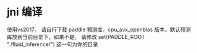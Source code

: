 # jni 编译
使用vs2017， 请自行下载 paddle 预测库，cpu_avx_openblas 版本。默认预测库放到当前目录下，如果不是， 请修改 set(PADDLE_ROOT "./fluid_inference/") 这一句为你的目录
